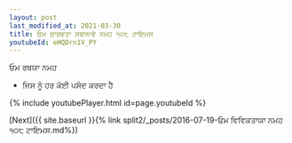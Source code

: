 ```yaml
---
layout: post
last_modified_at: 2021-03-30
title: ਓਮ ਸ਼ਾਸ਼ਵਤਾ ਸਥਾਨਾਵੇ ਨਮਹ ੧੦੮ ਟਾਇਮਸ
youtubeId: eHQDrn1V_PY
---
```

 
 
 ਓਮ ਰਥਯਾ ਨਮਹ  
 
 -  ਜਿਸ ਨੂੰ ਹਰ ਕੋਈ ਪਸੰਦ ਕਰਦਾ ਹੈ 
 
  
 
  
 
 
 
 
 
 


{% include youtubePlayer.html id=page.youtubeId %}
 
[Next]({{ site.baseurl }}{% link  split2/_posts/2016-07-19-ਓਮ ਵਿਵਿਕਤਾਯਾ ਨਮਹ ੧੦੮ ਟਾਇਮਸ.md%})
 
